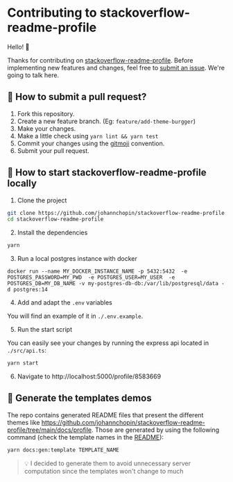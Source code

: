 # Contributing to stackoverflow-readme-profile

Hello! 👋

Thanks for contributing on [stackoverflow-readme-profile](https://github.com/johannchopin/stackoverflow-readme-profile/). Before implementing new features and changes, feel free to [submit an issue](https://github.com/johannchopin/stackoverflow-readme-profile/issues/new). We're going to talk here.

## 🌱 How to submit a pull request?

1. Fork this repository.
2. Create a new feature branch. (Eg: `feature/add-theme-burgger`)
3. Make your changes.
4. Make a little check using `yarn lint && yarn test`
5. Commit your changes using the [gitmoji](https://gitmoji.dev/) convention.
6. Submit your pull request.

## 🔨 How to start stackoverflow-readme-profile locally

1. Clone the project

```bash
git clone https://github.com/johannchopin/stackoverflow-readme-profile.git
cd stackoverflow-readme-profile
```

2. Install the dependencies

```bash
yarn
```

3. Run a local postgres instance with docker

```
docker run --name MY_DOCKER_INSTANCE_NAME -p 5432:5432  -e POSTGRES_PASSWORD=MY_PWD  -e POSTGRES_USER=MY_USER  -e POSTGRES_DB=MY_DB_NAME -v my-postgres-db-db:/var/lib/postgresql/data -d postgres:14
```

4. Add and adapt the `.env` variables

You will find an example of it in `./.env.example`.

5. Run the start script

You can easily see your changes by running the express api located in `./src/api.ts`:

```bash
yarn start
```

6. Navigate to http://localhost:5000/profile/8583669

## 📄 Generate the templates demos

The repo contains generated README files that present the different themes like https://github.com/johannchopin/stackoverflow-readme-profile/tree/main/docs/profile. Those are generated by using the following command (check the template names in the [README](README.md)):

```bash
yarn docs:gen:template TEMPLATE_NAME
```

> 💡 I decided to generate them to avoid unnecessary server computation since the templates won't change to much
